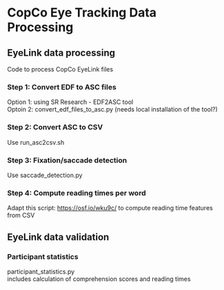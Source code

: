 # CopCo Eye Tracking Data Processing


## EyeLink data processing
Code to process CopCo EyeLink files

### Step 1: Convert EDF to ASC files 
Option 1: using SR Research - EDF2ASC tool  
Optoin 2: convert_edf_files_to_asc.py (needs local installation of the tool?)

### Step 2: Convert ASC to CSV
Use run_asc2csv.sh

### Step 3: Fixation/saccade detection
Use saccade_detection.py 

### Step 4: Compute reading times per word
Adapt this script: https://osf.io/wku9c/ to compute reading time features from CSV


## EyeLink data validation

### Participant statistics
participant_statistics.py  
includes calculation of comprehension scores and reading times
